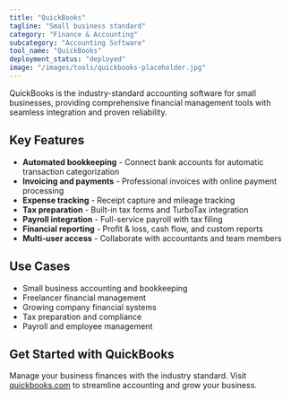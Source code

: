 ```yaml
---
title: "QuickBooks"
tagline: "Small business standard"
category: "Finance & Accounting"
subcategory: "Accounting Software"
tool_name: "QuickBooks"
deployment_status: "deployed"
image: "/images/tools/quickbooks-placeholder.jpg"
---
```

QuickBooks is the industry-standard accounting software for small businesses, providing comprehensive financial management tools with seamless integration and proven reliability.

## Key Features

- **Automated bookkeeping** - Connect bank accounts for automatic transaction categorization
- **Invoicing and payments** - Professional invoices with online payment processing
- **Expense tracking** - Receipt capture and mileage tracking
- **Tax preparation** - Built-in tax forms and TurboTax integration
- **Payroll integration** - Full-service payroll with tax filing
- **Financial reporting** - Profit & loss, cash flow, and custom reports
- **Multi-user access** - Collaborate with accountants and team members

## Use Cases

- Small business accounting and bookkeeping
- Freelancer financial management
- Growing company financial systems
- Tax preparation and compliance
- Payroll and employee management

## Get Started with QuickBooks

Manage your business finances with the industry standard. Visit [quickbooks.com](https://quickbooks.intuit.com) to streamline accounting and grow your business.